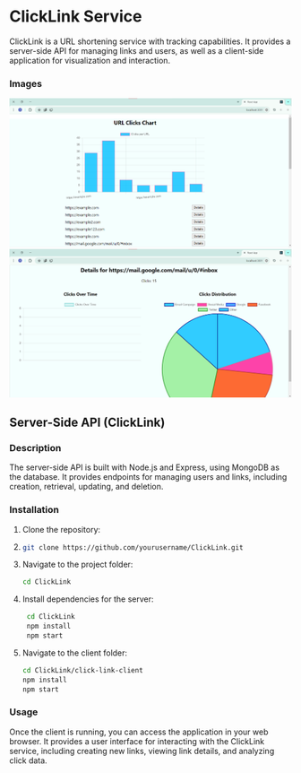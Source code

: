 # ClickLink Service

ClickLink is a URL shortening service with tracking capabilities. It provides a server-side API for managing links and users, as well as a client-side application for visualization and interaction.

### Images

![Image 1](click-link-client/public/images/forreadme2.png)
![Image 3](click-link-client/public/images/forReadme.png)

## Server-Side API (ClickLink)

### Description

The server-side API is built with Node.js and Express, using MongoDB as the database. It provides endpoints for managing users and links, including creation, retrieval, updating, and deletion.

### Installation

1. Clone the repository:
2. 
   ```bash
   git clone https://github.com/yourusername/ClickLink.git
   ```
   
3. Navigate to the project folder:

     ```bash
     cd ClickLink
     ```

4. Install dependencies for the server:

      ```bash
       cd ClickLink
       npm install
       npm start
      ```
     
5. Navigate to the client folder:

      ```bash
      cd ClickLink/click-link-client
      npm install
      npm start

      ```


 ### Usage
 Once the client is running, you can access the application in your web browser.
 It provides a user interface for interacting with the ClickLink service,
 including creating new links, viewing link details, and analyzing click data.
